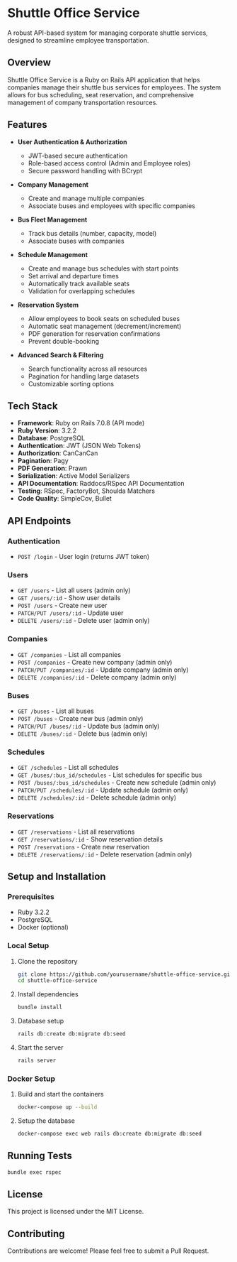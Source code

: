 # Shuttle Office Service

A robust API-based system for managing corporate shuttle services, designed to streamline employee transportation.

## Overview

Shuttle Office Service is a Ruby on Rails API application that helps companies manage their shuttle bus services for employees. The system allows for bus scheduling, seat reservation, and comprehensive management of company transportation resources.

## Features

- **User Authentication & Authorization**
  - JWT-based secure authentication
  - Role-based access control (Admin and Employee roles)
  - Secure password handling with BCrypt

- **Company Management**
  - Create and manage multiple companies
  - Associate buses and employees with specific companies

- **Bus Fleet Management**
  - Track bus details (number, capacity, model)
  - Associate buses with companies

- **Schedule Management**
  - Create and manage bus schedules with start points
  - Set arrival and departure times
  - Automatically track available seats
  - Validation for overlapping schedules

- **Reservation System**
  - Allow employees to book seats on scheduled buses
  - Automatic seat management (decrement/increment)
  - PDF generation for reservation confirmations
  - Prevent double-booking

- **Advanced Search & Filtering**
  - Search functionality across all resources
  - Pagination for handling large datasets
  - Customizable sorting options

## Tech Stack

- **Framework**: Ruby on Rails 7.0.8 (API mode)
- **Ruby Version**: 3.2.2
- **Database**: PostgreSQL
- **Authentication**: JWT (JSON Web Tokens)
- **Authorization**: CanCanCan
- **Pagination**: Pagy
- **PDF Generation**: Prawn
- **Serialization**: Active Model Serializers
- **API Documentation**: Raddocs/RSpec API Documentation
- **Testing**: RSpec, FactoryBot, Shoulda Matchers
- **Code Quality**: SimpleCov, Bullet

## API Endpoints

### Authentication
- `POST /login` - User login (returns JWT token)

### Users
- `GET /users` - List all users (admin only)
- `GET /users/:id` - Show user details
- `POST /users` - Create new user
- `PATCH/PUT /users/:id` - Update user
- `DELETE /users/:id` - Delete user (admin only)

### Companies
- `GET /companies` - List all companies
- `POST /companies` - Create new company (admin only)
- `PATCH/PUT /companies/:id` - Update company (admin only)
- `DELETE /companies/:id` - Delete company (admin only)

### Buses
- `GET /buses` - List all buses
- `POST /buses` - Create new bus (admin only)
- `PATCH/PUT /buses/:id` - Update bus (admin only)
- `DELETE /buses/:id` - Delete bus (admin only)

### Schedules
- `GET /schedules` - List all schedules
- `GET /buses/:bus_id/schedules` - List schedules for specific bus
- `POST /buses/:bus_id/schedules` - Create new schedule (admin only)
- `PATCH/PUT /schedules/:id` - Update schedule (admin only)
- `DELETE /schedules/:id` - Delete schedule (admin only)

### Reservations
- `GET /reservations` - List all reservations
- `GET /reservations/:id` - Show reservation details
- `POST /reservations` - Create new reservation
- `DELETE /reservations/:id` - Delete reservation (admin only)

## Setup and Installation

### Prerequisites
- Ruby 3.2.2
- PostgreSQL
- Docker (optional)

### Local Setup
1. Clone the repository
   ```bash
   git clone https://github.com/yourusername/shuttle-office-service.git
   cd shuttle-office-service
   ```

2. Install dependencies
   ```bash
   bundle install
   ```

3. Database setup
   ```bash
   rails db:create db:migrate db:seed
   ```

4. Start the server
   ```bash
   rails server
   ```

### Docker Setup
1. Build and start the containers
   ```bash
   docker-compose up --build
   ```

2. Setup the database
   ```bash
   docker-compose exec web rails db:create db:migrate db:seed
   ```

## Running Tests
```bash
bundle exec rspec
```

## License
This project is licensed under the MIT License.

## Contributing
Contributions are welcome! Please feel free to submit a Pull Request.